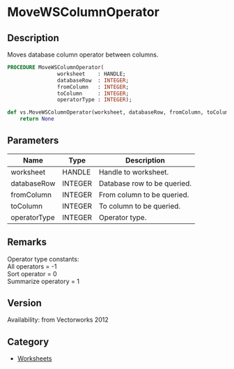 # MoveWSColumnOperator

## Description
Moves database column operator between columns.

```pascal
PROCEDURE MoveWSColumnOperator(
				worksheet    : HANDLE;
				databaseRow  : INTEGER;
				fromColumn   : INTEGER;
				toColumn     : INTEGER;
				operatorType : INTEGER);
```

```python
def vs.MoveWSColumnOperator(worksheet, databaseRow, fromColumn, toColumn, operatorType):
    return None
```

## Parameters
|Name|Type|Description|
|---|---|---|
|worksheet|HANDLE|Handle to worksheet.|
|databaseRow|INTEGER|Database row to be queried.|
|fromColumn|INTEGER|From column to be queried.|
|toColumn|INTEGER|To column to be queried.|
|operatorType|INTEGER|Operator type.|

## Remarks
Operator type constants:<BR>
All operators = -1<BR>
Sort operator = 0<BR>
Summarize operatory = 1

## Version
Availability: from Vectorworks 2012

## Category
* [Worksheets](../Categories/Worksheets.md)
